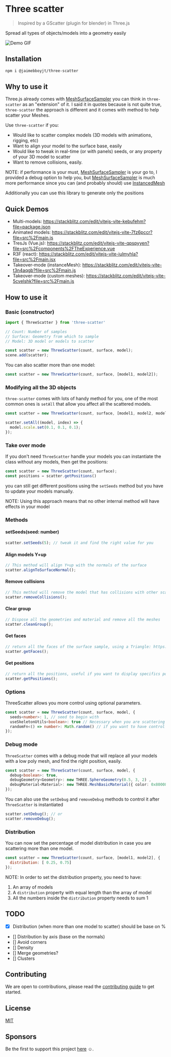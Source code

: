 # Three scatter

> Inspired by a GScatter (plugin for blender) in Three.js

Spread all types of objects/models into a geometry easily

![Demo GIF](./public/Multi_model.gif)

## Installation

```bash
npm i @jaimebboyjt/three-scatter
```

## Why to use it

Three.js already comes with [MeshSurfaceSampler](https://threejs.org/docs/?q=meshS#examples/en/math/MeshSurfaceSampler) you can think in `three-scatter` as an "extension" of it. I said it in quotes because is not quite true, `three-scatter` the approach is different and it comes with method to help scatter your Meshes.

Use `three-scatter` if you:
- Would like to scatter complex models (3D models with animations, rigging, etc)
- Want to align your model to the surface base, easily
- Would like to tweak in real-time (or with panels) seeds, or any property of your 3D model to scatter
- Want to remove collisions, easily.

NOTE:
if performance is your must, [MeshSurfaceSampler](https://threejs.org/docs/?q=meshS#examples/en/math/MeshSurfaceSampler) is your go to, I provided a debug option to help you, but [MeshSurfaceSampler](https://threejs.org/docs/?q=meshS#examples/en/math/MeshSurfaceSampler) is much more performance since you can (and probably should) use [InstancedMesh](https://threejs.org/docs/?q=InstancedMesh#api/en/objects/InstancedMesh)

Additionally you can use this library to generate only the positions

## Quick Demos

- Multi-models: https://stackblitz.com/edit/vitejs-vite-kebufehm?file=package.json
- Animated models: https://stackblitz.com/edit/vitejs-vite-7fz6pccr?file=src%2Fmain.js
- TresJs (Vue.js): https://stackblitz.com/edit/vitejs-vite-qpspyyen?file=src%2Fcomponents%2FTheExperience.vue
- R3F (react): https://stackblitz.com/edit/vitejs-vite-iulmyhla?file=src%2Fmain.jsx
- Takeover-mode (instanceMesh): https://stackblitz.com/edit/vitejs-vite-t3n4aqgb?file=src%2Fmain.js
- Takeover-mode (custom meshes): https://stackblitz.com/edit/vitejs-vite-5cvelshk?file=src%2Fmain.js

## How to use it

### Basic (constructor)

```js
import { ThreeScatter } from 'three-scatter'

// Count: Number of samples
// Surface: Geometry from which to sample
// Model: 3D model or models to scatter

const scatter = new ThreeScatter(count, surface, model);
scene.add(scatter);
```

You can also scatter more than one model:

```js
const scatter = new ThreeScatter(count, surface, [model1, model2]);
```

### Modifying all the 3D objects

`three-scatter` comes with lots of handy method for you, one of the most common ones is `setAll` that allow you affect all the scattered models.

```js
const scatter = new ThreeScatter(count, surface, [model1, model2, model3]);

scatter.setAll((model, index) => {
  model.scale.set(0.1, 0.1, 0.1);
});
```

### Take over mode

If you don't need  `ThreeScatter` handle your models you can instantiate the class without any models, then get the positions:

```js
const scatter = new ThreeScatter(count, surface);
const positions = scatter.getPositions()
```

you can still get different positions using the `setSeeds` method but you have to update your models manually.

NOTE: Using this approach means that no other internal method will have effects in your model

### Methods

#### setSeeds(seed: number)

```js
scatter.setSeeds(5); // tweak it and find the right value for you
```

#### Align models Y+up

```js
// This method will align Y+up with the normals of the surface
scatter.alignToSurfaceNormal();
```

#### Remove collisions

```js
// This method will remove the model that has collisions with other scattered model 
scatter.removeCollisions();
```

#### Clear group

```js
// Dispose all the geometries and material and remove all the meshes
scatter.cleanGroup();
```

#### Get faces

```js
// return all the faces of the surface sample, using a Triangle: https://threejs.org/docs/?q=triangle#api/en/math/Triangle
scatter.getFaces();
```

#### Get positions

```js
// return all the positions, useful if you want to display specifics positions in your scene
scatter.getPositions();
```

### Options

ThreeScatter allows you more control using optional parameters.

```ts
const scatter = new ThreeScatter(count, surface, model, {
  seeds<number>: 1, // seed to begin with
  useSkeletonUtils<boolean>: true // Necessary when you are scattering 3D models with rigging/animations
  randomFn<() => number>: Math.random() // if you want to have control over the random function, has to return a value from 0 to 1
});
```

### Debug mode

`ThreeScatter` comes with a debug mode that will replace all your models with a low poly mesh, and find the right position, easily.

```ts
const scatter = new ThreeScatter(count, surface, model, {
  debug<boolean>: true,
  debugGeometry<Geometry>: new THREE.SphereGeometry(0.5, 3, 2) ,
  debugMaterial<Material>: new THREE.MeshBasicMaterial({ color: 0x800080 }),
});
```

You can also use the `setDebug` and `removeDebug` methods to control it after `ThreeScatter` is instantiated

```js
scatter.setDebug(); // or
scatter.removeDebug();
```

### Distribution

You can now set the percentage of model distribution in case you are scattering more than one model.

```js
const scatter = new ThreeScatter(count, surface, [model1, model2], {
  distribution: [ 0.25, 0.75]
});
```

NOTE:
In order to set the distribution property, you need to have:
1. An array of models
2. A `distribution` property with equal length than the array of model
3. All the numbers inside the `distribution` property needs to sum 1


## TODO
- [x] Distribution (when more than one model to scatter) should be base on %
- [] Distribution by axis (base on the normals)
- [] Avoid corners
- [] Density
- [] Merge geometries?
- [] Clusters


## Contributing

We are open to contributions, please read the [contributing guide](/CONTRIBUTING.md) to get started.

## License

[MIT](/LICENSE)

## Sponsors

Be the first to support this project [here](LINK) ☺️.
